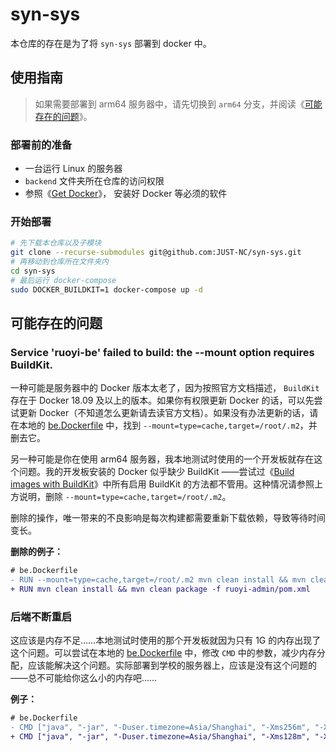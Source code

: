 # syn-sys

本仓库的存在是为了将 `syn-sys`  部署到 docker 中。

## 使用指南

> 如果需要部署到 arm64 服务器中，请先切换到 `arm64` 分支，并阅读《[可能存在的问题](#可能存在的问题)》。

### 部署前的准备

* 一台运行 Linux 的服务器
* `backend` 文件夹所在仓库的访问权限
* 参照《[Get Docker](https://docs.docker.com/get-docker/)》， 安装好 Docker 等必须的软件

### 开始部署

```bash
# 先下载本仓库以及子模块
git clone --recurse-submodules git@github.com:JUST-NC/syn-sys.git
# 再移动到仓库所在文件夹内
cd syn-sys
# 最后运行 docker-compose
sudo DOCKER_BUILDKIT=1 docker-compose up -d
```

## 可能存在的问题

### Service 'ruoyi-be' failed to build: the --mount option requires BuildKit. 

一种可能是服务器中的 Docker 版本太老了，因为按照官方文档描述， `BuildKit` 存在于 Docker 18.09 及以上的版本。如果你有权限更新 Docker 的话，可以先尝试更新 Docker（不知道怎么更新请去读官方文档）。如果没有办法更新的话，请在本地的 [be.Dockerfile](./be.Dockerfile) 中，找到 `--mount=type=cache,target=/root/.m2`，并删去它。

另一种可能是你在使用 arm64 服务器，我本地测试时使用的一个开发板就存在这个问题。我的开发板安装的 Docker 似乎缺少 BuildKit ——尝试过《[Build images with BuildKit](https://docs.docker.com/develop/develop-images/build_enhancements/)》中所有启用 BuildKit 的方法都不管用。这种情况请参照上方说明，删除 `--mount=type=cache,target=/root/.m2`。

删除的操作，唯一带来的不良影响是每次构建都需要重新下载依赖，导致等待时间变长。

**删除的例子：**

```diff
# be.Dockerfile
- RUN --mount=type=cache,target=/root/.m2 mvn clean install && mvn clean package -f ruoyi-admin/pom.xml
+ RUN mvn clean install && mvn clean package -f ruoyi-admin/pom.xml
```

### 后端不断重启

这应该是内存不足……本地测试时使用的那个开发板就因为只有 1G 的内存出现了这个问题。可以尝试在本地的 [be.Dockerfile](./be.Dockerfile) 中，修改 `CMD` 中的参数，减少内存分配，应该能解决这个问题。实际部署到学校的服务器上，应该是没有这个问题的——总不可能给你这么小的内存吧……

**例子：**

```diff
# be.Dockerfile
- CMD ["java", "-jar", "-Duser.timezone=Asia/Shanghai", "-Xms256m", "-Xmx1024m", "-XX:MetaspaceSize=128m", "-XX:MaxMetaspaceSize=512m", "/app/ruoyi-admin.jar"]
+ CMD ["java", "-jar", "-Duser.timezone=Asia/Shanghai", "-Xms128m", "-Xmx512m", "-XX:MetaspaceSize=128m", "-XX:MaxMetaspaceSize=512m", "/app/ruoyi-admin.jar"]
```
